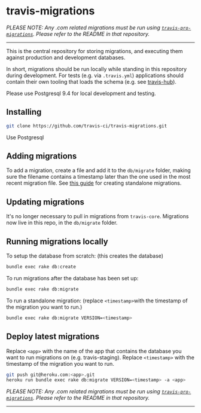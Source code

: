 travis-migrations
=================

<em>PLEASE NOTE: Any .com related migrations must be run using [`travis-pro-migrations`](https://github.com/travis-pro/travis-pro-migrations). Please refer to the README in that repository.</em>
_________________

This is the central repository for storing migrations, and executing them against production and development databases.

In short, migrations should be run locally while standing in this repository during development. For tests (e.g. via `.travis.yml`) applications should contain their own tooling that loads the schema (e.g. see [travis-hub](https://github.com/travis-ci/travis-hub/blob/master/Rakefile#L12)).

Please use Postgresql 9.4 for local development and testing.

Installing
----------

``` bash
git clone https://github.com/travis-ci/travis-migrations.git
```

Use Postgresql

Adding migrations
-------------------

To add a migration, create a file and add it to the `db/migrate` folder, making sure the filename contains a timestamp later than the one used in the most recent migration file. See [this guide](http://edgeguides.rubyonrails.org/active_record_migrations.html#creating-a-standalone-migration) for creating standalone migrations.

Updating migrations
-------------------

It's no longer necessary to pull in migrations from `travis-core`.
Migrations now live in this repo, in the `db/migrate` folder.

Running migrations locally
--------------------------

To setup the database from scratch:
(this creates the database)

``` bash
bundle exec rake db:create
```

To run migrations after the database has been set up:

``` bash
bundle exec rake db:migrate
```

To run a standalone migration:
(replace `<timestamp>`with the timestamp of the migration you want to run.)

``` bash
bundle exec rake db:migrate VERSION=<timestamp>
```


Deploy latest migrations
------------------------

Replace `<app>` with the name of the app that contains the database you want to run migrations on (e.g. travis-staging).
Replace `<timestamp>` with the timestamp of the migration you want to run.


``` bash
git push git@heroku.com:<app>.git
heroku run bundle exec rake db:migrate VERSION=<timestamp> -a <app>
```
<em>PLEASE NOTE: Any .com related migrations must be run using [`travis-pro-migrations`](https://github.com/travis-pro/travis-pro-migrations). Please refer to the README in that repository.</em>

----
